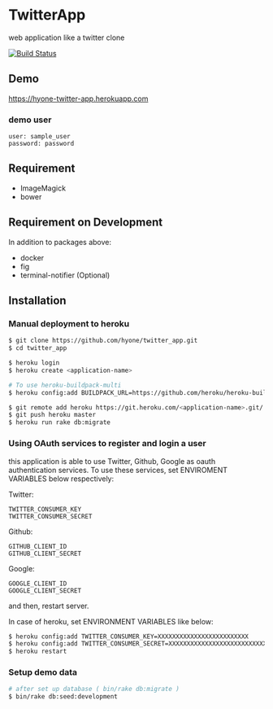 # TwitterApp

web application like a twitter clone

[![Build Status](https://travis-ci.org/hyone/twitter_app.svg?branch=master)](https://travis-ci.org/hyone/twitter_app)

## Demo

https://hyone-twitter-app.herokuapp.com

### demo user

    user: sample_user
    password: password

## Requirement

- ImageMagick
- bower

## Requirement on Development

In addition to packages above:

- docker
- fig
- terminal-notifier (Optional)


## Installation

### Manual deployment to heroku

```sh
$ git clone https://github.com/hyone/twitter_app.git
$ cd twitter_app

$ heroku login
$ heroku create <application-name>

# To use heroku-buildpack-multi
$ heroku config:add BUILDPACK_URL=https://github.com/heroku/heroku-buildpack-multi.git

$ git remote add heroku https://git.heroku.com/<application-name>.git/
$ git push heroku master
$ heroku run rake db:migrate
```

### Using OAuth services to register and login a user

this application is able to use Twitter, Github, Google as oauth authentication services.
To use these services, set ENVIROMENT VARIABLES below respectively:

Twitter:

    TWITTER_CONSUMER_KEY
    TWITTER_CONSUMER_SECRET

Github:

    GITHUB_CLIENT_ID
    GITHUB_CLIENT_SECRET

Google:

    GOOGLE_CLIENT_ID
    GOOGLE_CLIENT_SECRET

and then, restart server.

In case of heroku, set ENVIRONMENT VARIABLES like below:

```sh
$ heroku config:add TWITTER_CONSUMER_KEY=XXXXXXXXXXXXXXXXXXXXXXXXX
$ heroku config:add TWITTER_CONSUMER_SECRET=XXXXXXXXXXXXXXXXXXXXXXXXXXXXXXXXXXXXXXXXXXXXXXXXXX
$ heroku restart
```

### Setup demo data

```sh
# after set up database ( bin/rake db:migrate )
$ bin/rake db:seed:development
```
